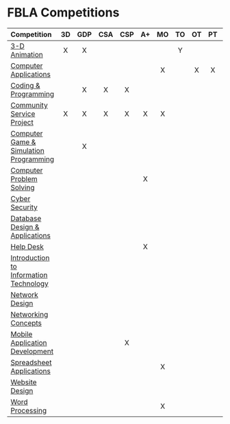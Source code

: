# FBLA Competitions

| Competition                                    | 3D  | GDP | CSA | CSP | A+  | MO  | TO  | OT  | PT  | Pro  | Pre | RP  |
| :---                                           | :-: | :-: | :-: | :-: | :-: | :-: | :-: | :-: | :-: | :-:  | :-: | :-: |
| [3-D Animation][3d]                            | X   | X   |     |     |     |     | Y   |     |     | PJ/P | Y   |     |
| [Computer Applications][ca]                    |     |     |     |     |     | X   |     | X   | X   |      |     |     |
| [Coding & Programming][cp]                     |     | X   | X   | X   |     |     |     |     |     |      |     |     |
| [Community Service Project][csp]               | X   | X   | X   | X   | X   | X   |     |     |     |      |     |     |
| [Computer Game & Simulation Programming][cgsp] |     | X   |     |     |     |     |     |     |     |      |     |     |
| [Computer Problem Solving][cps]                |     |     |     |     | X   |     |     |     |     |      |     |     |
| [Cyber Security][cs]                           |     |     |     |     |     |     |     |     |     |      |     |     |
| [Database Design & Applications][dba]          |     |     |     |     |     |     |     |     |     |      |     |     |
| [Help Desk][hd]                                |     |     |     |     | X   |     |     |     |     |      |     |     |
| [Introduction to Information Technology][iit]  |     |     |     |     |     |     |     |     |     |      |     |     |
| [Network Design][nd]                           |     |     |     |     |     |     |     |     |     |      |     |     |
| [Networking Concepts][nc]                      |     |     |     |     |     |     |     |     |     |      |     |     |
| [Mobile Application Development][mad]          |     |     |     | X   |     |     |     |     |     |      |     |     |
| [Spreadsheet Applications][sa]                 |     |     |     |     |     | X   |     |     |     |      |     |     |
| [Website Design][wd]                           |     |     |     |     |     |     |     |     |     |      |     |     |
| [Word Processing][wp]                          |     |     |     |     |     | X   |     |     |     |      |     |     |

[3d]:  <https://www.fbla-pbl.org/competitive-event/3-d-animation/>
[iit]: <https://www.fbla-pbl.org/competitive-event/introduction-to-information-technology/>
[ca]:  <https://www.fbla-pbl.org/competitive-event/computer-applications-fbla/>
[cp]:  <https://www.fbla-pbl.org/competitive-event/coding-programming/>
[csp]: <https://www.fbla-pbl.org/competitive-event/community-service-project-fbla/>
[cgsp]: <https://www.fbla-pbl.org/competitive-event/computer-game-simulation-programming/>
[cps]: <https://www.fbla-pbl.org/competitive-event/computer-problem-solving/>
[cs]: <https://www.fbla-pbl.org/competitive-event/cyber-security-fbla/>
[dba]: <https://www.fbla-pbl.org/competitive-event/database-design-applications/>
[hd]: <https://www.fbla-pbl.org/competitive-event/help-desk-fbla/>
[iit]: <https://www.fbla-pbl.org/competitive-event/introduction-to-information-technology/>
[nd]: <https://www.fbla-pbl.org/competitive-event/network-design-fbla/>
[nc]: <https://www.fbla-pbl.org/competitive-event/networking-concepts-fbla/>
[mad]: <https://www.fbla-pbl.org/competitive-event/mobile-application-development-fbla/>
[sa]: <https://www.fbla-pbl.org/competitive-event/spreadsheet-applications/>
[wd]: <https://www.fbla-pbl.org/competitive-event/website-design-fbla/>
[wp]: <https://www.fbla-pbl.org/competitive-event/word-processing/>
